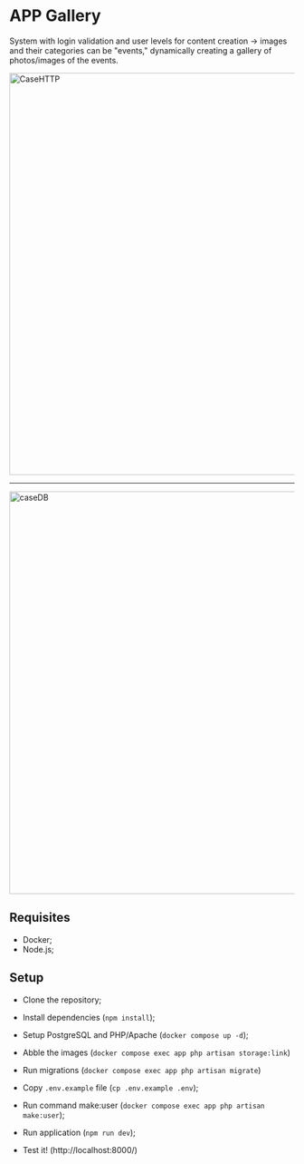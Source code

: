 # APP Gallery

System with login validation and user levels for content creation -> images and their categories can be "events," dynamically creating a gallery of photos/images of the events.


<img width="709" alt="CaseHTTP" src="https://github.com/RogerGL/app-galery/assets/86247840/b49515a8-5191-4946-bb5f-1c8b1180290e">


----------------------------------------------------------------------------------
<img width="710" alt="caseDB" src="https://github.com/RogerGL/app-galery/assets/86247840/c7b2acd0-02eb-4785-8d1b-6d237e876410">

## Requisites

- Docker;
- Node.js;

## Setup

- Clone the repository;
- Install dependencies (`npm install`);
- Setup PostgreSQL and PHP/Apache (`docker compose up -d`);
- Abble the images (`docker compose exec app php artisan storage:link`)
- Run migrations (`docker compose exec app php artisan migrate`)
- Copy `.env.example` file (`cp .env.example .env`);
- Run command make:user (`docker compose exec app php artisan make:user`);
- Run application (`npm run dev`);

- Test it!  (http://localhost:8000/)
